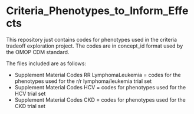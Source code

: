 # Criteria_Phenotypes_to_Inform_Effects
This repository just contains codes for phenotypes used in the criteria tradeoff exploration project. The codes are in concept_id format used by the OMOP CDM standard.

The files included are as follows:
* Supplement Material Codes RR LymphomaLeukemia = codes for the phenotypes used for the r/r lymphoma/leukemia trial set
* Supplement Material Codes HCV = codes for phenotypes used for the HCV trial set
* Supplement Material Codes CKD = codes for phenotypes used for the CKD trial set
